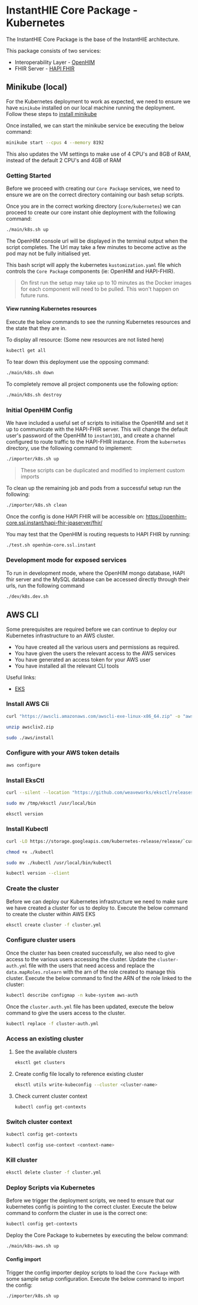 # InstantHIE Core Package - Kubernetes

The InstantHIE Core Package is the base of the InstantHIE architecture.

This package consists of two services:

- Interoperability Layer - [OpenHIM](http://openhim.org/)
- FHIR Server - [HAPI FHIR](https://hapifhir.io/)

## Minikube (local)

For the Kubernetes deployment to work as expected, we need to ensure we have `minikube` installed on our local machine running the deployment. Follow these steps to [install minikube](https://kubernetes.io/docs/tasks/tools/install-minikube/)

Once installed, we can start the minikube service be executing the below command:

```sh
minikube start --cpus 4 --memory 8192
```

This also updates the VM settings to make use of 4 CPU's and 8GB of RAM, instead of the default 2 CPU's and 4GB of RAM

### Getting Started

Before we proceed with creating our `Core Package` services, we need to ensure we are on the correct directory containing our bash setup scripts.

Once you are in the correct working directory (`core/kubernetes`) we can proceed to create our core instant ohie deployment with the following command:

```bash
./main/k8s.sh up
```

The OpenHIM console url will be displayed in the terminal output when the script completes. The Url may take a few minutes to become active as the pod may not be fully initialised yet.

This bash script will apply the kubernetes `kustomization.yaml` file which controls the `Core Package` components (ie: OpenHIM and HAPI-FHIR).

> On first run the setup may take up to 10 minutes as the Docker images for each component will need to be pulled. This won't happen on future runs.

#### View running Kubernetes resources

Execute the below commands to see the running Kubernetes resources and the state that they are in.

To display all resource: (Some new resources are not listed here)

```sh
kubectl get all
```

To tear down this deployment use the opposing command:

```bash
./main/k8s.sh down
```

To completely remove all project components use the following option:

```bash
./main/k8s.sh destroy
```

### Initial OpenHIM Config

We have included a useful set of scripts to initialise the OpenHIM and set it up to communicate with the HAPI-FHIR server. This will change the default user's password of the OpenHIM to `instant101`, and create a channel configured to route traffic to the HAPI-FHIR instance. From the `kubernetes` directory, use the following command to implement:

```bash
./importer/k8s.sh up
```

> These scripts can be duplicated and modified to implement custom imports

To clean up the remaining job and pods from a successful setup run the following:

```bash
./importer/k8s.sh clean
```

Once the config is done HAPI FHIR will be accessible on: <https://openhim-core.ssl.instant/hapi-fhir-jpaserver/fhir/>

You may test that the OpenHIM is routing requests to HAPI FHIR by running:

```bash
./test.sh openhim-core.ssl.instant
```

### Development mode for exposed services

To run in development mode, where the OpenHIM mongo database, HAPI fhir server and the MySQL database can be accessed directly through their urls, run the following command

```bash
./dev/k8s.dev.sh
```

## AWS CLI

Some prerequisites are required before we can continue to deploy our Kubernetes infrastructure to an AWS cluster.

- You have created all the various users and permissions as required.
- You have given the users the relevant access to the AWS services
- You have generated an access token for your AWS user
- You have installed all the relevant CLI tools

Useful links:

- [EKS](https://docs.aws.amazon.com/eks/latest/userguide/getting-started-console.html)

### Install AWS Cli

```sh
curl "https://awscli.amazonaws.com/awscli-exe-linux-x86_64.zip" -o "awscliv2.zip"

unzip awscliv2.zip

sudo ./aws/install
```

### Configure with your AWS token details

```sh
aws configure
```

### Install EksCtl

```sh
curl --silent --location "https://github.com/weaveworks/eksctl/releases/download/latest_release/eksctl_$(uname -s)_amd64.tar.gz" | tar xz -C /tmp

sudo mv /tmp/eksctl /usr/local/bin

eksctl version
```

### Install Kubectl

```sh
curl -LO https://storage.googleapis.com/kubernetes-release/release/`curl -s https://storage.googleapis.com/kubernetes-release/release/stable.txt` /bin/linux/amd64/kubectl

chmod +x ./kubectl

sudo mv ./kubectl /usr/local/bin/kubectl

kubectl version --client
```

### Create the cluster

Before we can deploy our Kubernetes infrastructure we need to make sure we have created a cluster for us to deploy to. Execute the below command to create the cluster within AWS EKS

```sh
eksctl create cluster -f cluster.yml
```

### Configure cluster users

Once the cluster has been created successfully, we also need to give access to the various users accessing the cluster. Update the `cluster-auth.yml` file with the users that need access and replace the `data.mapRoles.rolearn` with the arn of the role created to manage this cluster. Execute the below command to find the ARN of the role linked to the cluster:

```sh
kubectl describe configmap -n kube-system aws-auth
```

Once the `cluster.auth.yml` file has been updated, execute the below command to give the users access to the cluster.

```sh
kubectl replace -f cluster-auth.yml
```

### Access an existing cluster

1. See the available clusters

    ```sh
    eksctl get clusters
    ```

1. Create config file locally to reference existing cluster

    ```sh
    eksctl utils write-kubeconfig --cluster <cluster-name>
    ```

1. Check current cluster context

    ```sh
    kubectl config get-contexts
    ```

### Switch cluster context

```sh
kubectl config get-contexts

kubectl config use-context <context-name>
```

### Kill cluster

```sh
eksctl delete cluster -f cluster.yml
```

### Deploy Scripts via Kubernetes

Before we trigger the deployment scripts, we need to ensure that our kubernetes config is pointing to the correct cluster. Execute the below command to conform the cluster in use is the correct one:

```sh
kubectl config get-contexts
```

Deploy the Core Package to kubernetes by executing the below command:

```sh
./main/k8s-aws.sh up
```

#### Config import

Trigger the config importer deploy scripts to load the `Core Package` with some sample setup configuration. Execute the below command to import the config:

```sh
./importer/k8s.sh up
```
